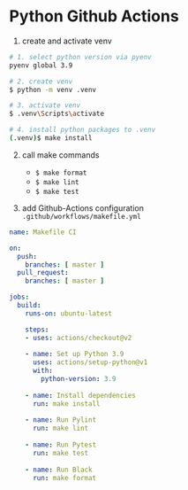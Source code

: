 # Python Github Actions

1. create and activate venv  
```bash
# 1. select python version via pyenv
pyenv global 3.9

# 2. create venv
$ python -m venv .venv

# 3. activate venv
$ .venv\Scripts\activate

# 4. install python packages to .venv
(.venv)$ make install
```
  
2. call make commands  
   - `$ make format`  
   - `$ make lint`  
   - `$ make test`   
  
3. add Github-Actions configuration  
`.github/workflows/makefile.yml`  
```yml
name: Makefile CI

on:
  push:
    branches: [ master ]
  pull_request:
    branches: [ master ]

jobs:
  build:
    runs-on: ubuntu-latest

    steps:
    - uses: actions/checkout@v2
    
    - name: Set up Python 3.9
      uses: actions/setup-python@v1
      with:
        python-version: 3.9
      
    - name: Install dependencies
      run: make install
      
    - name: Run Pylint
      run: make lint
      
    - name: Run Pytest
      run: make test
    
    - name: Run Black
      run: make format
```
